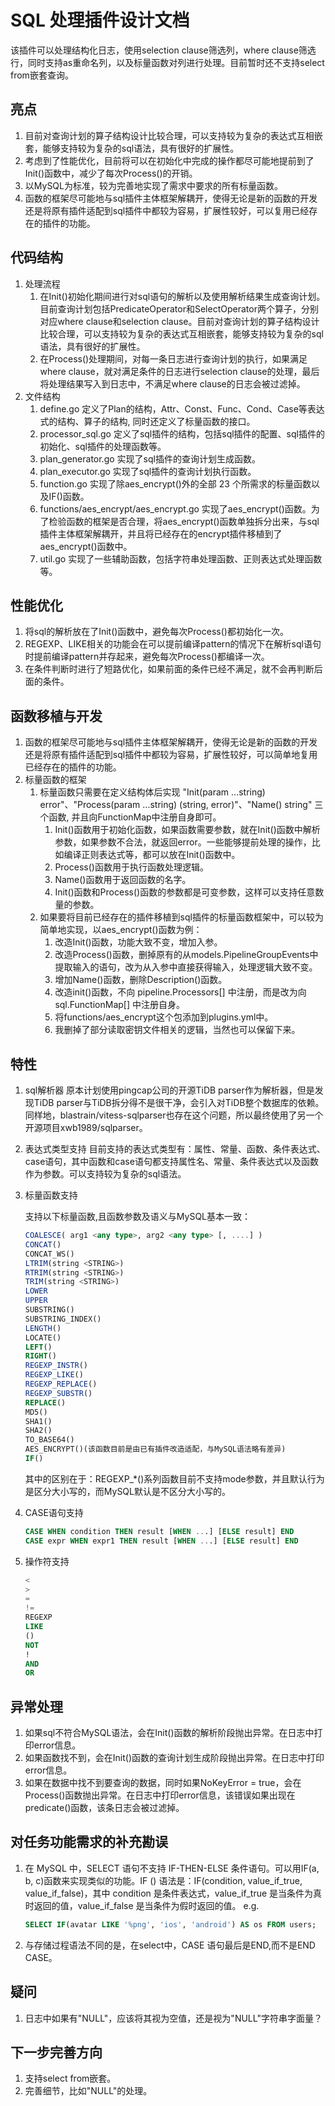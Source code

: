 # SQL 处理插件设计文档

该插件可以处理结构化日志，使用selection clause筛选列，where clause筛选行，同时支持as重命名列，以及标量函数对列进行处理。目前暂时还不支持select from嵌套查询。

## 亮点

1. 目前对查询计划的算子结构设计比较合理，可以支持较为复杂的表达式互相嵌套，能够支持较为复杂的sql语法，具有很好的扩展性。
2. 考虑到了性能优化，目前将可以在初始化中完成的操作都尽可能地提前到了Init()函数中，减少了每次Process()的开销。
3. 以MySQL为标准，较为完善地实现了需求中要求的所有标量函数。
4. 函数的框架尽可能地与sql插件主体框架解耦开，使得无论是新的函数的开发还是将原有插件适配到sql插件中都较为容易，扩展性较好，可以复用已经存在的插件的功能。

## 代码结构

1. 处理流程
    1. 在Init()初始化期间进行对sql语句的解析以及使用解析结果生成查询计划。目前查询计划包括PredicateOperator和SelectOperator两个算子，分别对应where clause和selection clause。目前对查询计划的算子结构设计比较合理，可以支持较为复杂的表达式互相嵌套，能够支持较为复杂的sql语法，具有很好的扩展性。
    2. 在Process()处理期间，对每一条日志进行查询计划的执行，如果满足where clause，就对满足条件的日志进行selection clause的处理，最后将处理结果写入到日志中，不满足where clause的日志会被过滤掉。
2. 文件结构
    1. define.go 定义了Plan的结构，Attr、Const、Func、Cond、Case等表达式的结构、算子的结构, 同时还定义了标量函数的接口。
    2. processor_sql.go 定义了sql插件的结构，包括sql插件的配置、sql插件的初始化、sql插件的处理函数等。
    3. plan_generator.go 实现了sql插件的查询计划生成函数。
    4. plan_executor.go 实现了sql插件的查询计划执行函数。
    5. function.go 实现了除aes_encrypt()外的全部 23 个所需求的标量函数以及IF()函数。
    6. functions/aes_encrypt/aes_encrypt.go 实现了aes_encrypt()函数。为了检验函数的框架是否合理，将aes_encrypt()函数单独拆分出来，与sql插件主体框架解耦开，并且将已经存在的encrypt插件移植到了aes_encrypt()函数中。
    7. util.go 实现了一些辅助函数，包括字符串处理函数、正则表达式处理函数等。

## 性能优化

1. 将sql的解析放在了Init()函数中，避免每次Process()都初始化一次。
2. REGEXP、LIKE相关的功能会在可以提前编译pattern的情况下在解析sql语句时提前编译pattern并存起来，避免每次Process()都编译一次。
3. 在条件判断时进行了短路优化，如果前面的条件已经不满足，就不会再判断后面的条件。

## 函数移植与开发

1. 函数的框架尽可能地与sql插件主体框架解耦开，使得无论是新的函数的开发还是将原有插件适配到sql插件中都较为容易，扩展性较好，可以简单地复用已经存在的插件的功能。
2. 标量函数的框架
    1. 标量函数只需要在定义结构体后实现 "Init(param ...string) error"、"Process(param ...string) (string, error)"、"Name() string" 三个函数, 并且向FunctionMap中注册自身即可。
        1. Init()函数用于初始化函数，如果函数需要参数，就在Init()函数中解析参数，如果参数不合法，就返回error。一些能够提前处理的操作，比如编译正则表达式等，都可以放在Init()函数中。
        2. Process()函数用于执行函数处理逻辑。
        3. Name()函数用于返回函数的名字。
        4. Init()函数和Process()函数的参数都是可变参数，这样可以支持任意数量的参数。
    2. 如果要将目前已经存在的插件移植到sql插件的标量函数框架中，可以较为简单地实现，以aes_encrypt()函数为例：
        1. 改造Init()函数，功能大致不变，增加入参。
        2. 改造Process()函数，删掉原有的从models.PipelineGroupEvents中提取输入的语句，改为从入参中直接获得输入，处理逻辑大致不变。
        3. 增加Name()函数，删除Description()函数。
        4. 改造init()函数，不向 pipeline.Processors[] 中注册，而是改为向 sql.FunctionMap[] 中注册自身。
        5. 将functions/aes_encrypt这个包添加到plugins.yml中。
        6. 我删掉了部分读取密钥文件相关的逻辑，当然也可以保留下来。

## 特性

1. sql解析器
原本计划使用pingcap公司的开源TiDB parser作为解析器，但是发现TiDB parser与TiDB拆分得不是很干净，会引入对TiDB整个数据库的依赖。同样地，blastrain/vitess-sqlparser也存在这个问题，所以最终使用了另一个开源项目xwb1989/sqlparser。

2. 表达式类型支持
目前支持的表达式类型有：属性、常量、函数、条件表达式、case语句，其中函数和case语句都支持属性名、常量、条件表达式以及函数作为参数。可以支持较为复杂的sql语法。

3. 标量函数支持

    支持以下标量函数,且函数参数及语义与MySQL基本一致：

    ```sql
    COALESCE( arg1 <any type>, arg2 <any type> [, ....] )
    CONCAT()
    CONCAT_WS()
    LTRIM(string <STRING>)
    RTRIM(string <STRING>)
    TRIM(string <STRING>)
    LOWER
    UPPER
    SUBSTRING()
    SUBSTRING_INDEX()
    LENGTH()
    LOCATE()
    LEFT()
    RIGHT()
    REGEXP_INSTR()
    REGEXP_LIKE()
    REGEXP_REPLACE()
    REGEXP_SUBSTR()
    REPLACE()
    MD5()
    SHA1()
    SHA2()
    TO_BASE64() 
    AES_ENCRYPT()(该函数目前是由已有插件改造适配，与MySQL语法略有差异)
    IF()
    ```

    其中的区别在于：REGEXP_*()系列函数目前不支持mode参数，并且默认行为是区分大小写的，而MySQL默认是不区分大小写的。

4. CASE语句支持

    ```sql
    CASE WHEN condition THEN result [WHEN ...] [ELSE result] END
    CASE expr WHEN expr1 THEN result [WHEN ...] [ELSE result] END
    ```

5. 操作符支持

    ```sql
    <
    >
    =
    !=
    REGEXP
    LIKE
    ()
    NOT
    !
    AND
    OR
    ```

## 异常处理

1. 如果sql不符合MySQL语法，会在Init()函数的解析阶段抛出异常。在日志中打印error信息。
2. 如果函数找不到，会在Init()函数的查询计划生成阶段抛出异常。在日志中打印error信息。
3. 如果在数据中找不到要查询的数据，同时如果NoKeyError = true，会在Process()函数抛出异常。在日志中打印error信息，该错误如果出现在predicate()函数，该条日志会被过滤掉。

## 对任务功能需求的补充勘误

1. 在 MySQL 中，SELECT 语句不支持 IF-THEN-ELSE 条件语句。可以用IF(a, b, c)函数来实现类似的功能。IF () 语法是：IF(condition, value_if_true, value_if_false)，其中 condition 是条件表达式，value_if_true 是当条件为真时返回的值，value_if_false 是当条件为假时返回的值。
e.g.

    ```sql
    SELECT IF(avatar LIKE '%png', 'ios', 'android') AS os FROM users; 
    ```

2. 与存储过程语法不同的是，在select中，CASE 语句最后是END,而不是END CASE。

## 疑问

1. 日志中如果有"NULL"，应该将其视为空值，还是视为"NULL"字符串字面量？

## 下一步完善方向

1. 支持select from嵌套。
2. 完善细节，比如"NULL"的处理。
